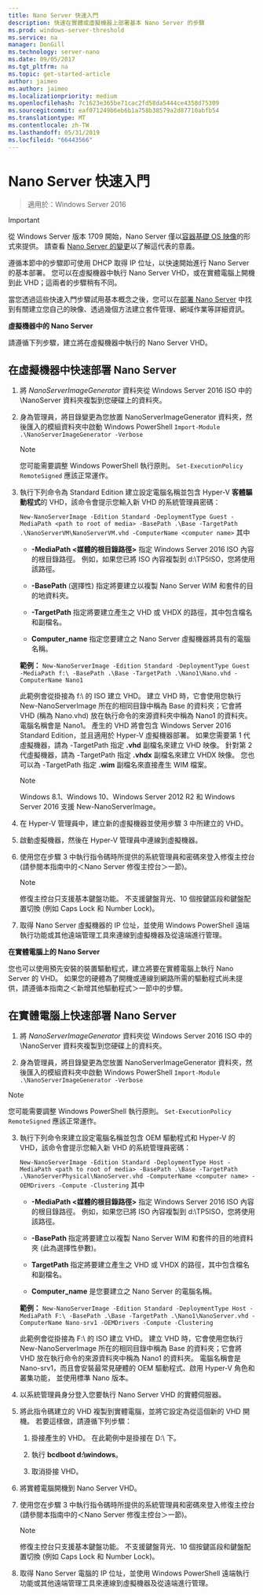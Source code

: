 ```yaml
---
title: Nano Server 快速入門
description: 快速在實體或虛擬機器上部署基本 Nano Server 的步驟
ms.prod: windows-server-threshold
ms.service: na
manager: DonGill
ms.technology: server-nano
ms.date: 09/05/2017
ms.tgt_pltfrm: na
ms.topic: get-started-article
author: jaimeo
ms.author: jaimeo
ms.localizationpriority: medium
ms.openlocfilehash: 7c1623e365be71cac2fd58da5444ce4358d75309
ms.sourcegitcommit: eaf071249b6eb6b1a758b38579a2d87710abfb54
ms.translationtype: MT
ms.contentlocale: zh-TW
ms.lasthandoff: 05/31/2019
ms.locfileid: "66443566"
---
```

# <a name="nano-server-quick-start"></a>Nano Server 快速入門

>適用於：Windows Server 2016

> [!IMPORTANT]
> 從 Windows Server 版本 1709 開始，Nano Server 僅以[容器基礎 OS 映像](/virtualization/windowscontainers/quick-start/using-insider-container-images#install-base-container-image)的形式來提供。 請查看 [Nano Server 的變更](nano-in-semi-annual-channel.md)以了解這代表的意義。 

遵循本節中的步驟即可使用 DHCP 取得 IP 位址，以快速開始進行 Nano Server 的基本部署。 您可以在虛擬機器中執行 Nano Server VHD，或在實體電腦上開機到此 VHD；這兩者的步驟稍有不同。

當您透過這些快速入門步驟試用基本概念之後，您可以在[部署 Nano Server](Deploy-Nano-Server.md) 中找到有關建立您自己的映像、透過幾個方法建立套件管理、網域作業等詳細資訊。
  
**虛擬機器中的 Nano Server**  
  
請遵循下列步驟，建立將在虛擬機器中執行的 Nano Server VHD。  
  
## <a name="to-quickly-deploy-nano-server-in-a-virtual-machine"></a>在虛擬機器中快速部署 Nano Server  
  
1. 將 *NanoServerImageGenerator* 資料夾從 Windows Server 2016 ISO 中的 \NanoServer 資料夾複製到您硬碟上的資料夾。  
  
2. 身為管理員，將目錄變更為您放置 NanoServerImageGenerator 資料夾，然後匯入的模組資料夾中啟動 Windows PowerShell `Import-Module .\NanoServerImageGenerator -Verbose`  
   >[!NOTE]  
   >您可能需要調整 Windows PowerShell 執行原則。 `Set-ExecutionPolicy RemoteSigned` 應該正常運作。  
  
3. 執行下列命令為 Standard Edition 建立設定電腦名稱並包含 Hyper-V **客體驅動程式**的 VHD，該命令會提示您輸入新 VHD 的系統管理員密碼：  
  
   `New-NanoServerImage -Edition Standard -DeploymentType Guest -MediaPath <path to root of media> -BasePath .\Base -TargetPath .\NanoServerVM\NanoServerVM.vhd -ComputerName <computer name>` 其中  
  
   -   **-MediaPath <媒體的根目錄路徑\>** 指定 Windows Server 2016 ISO 內容的根目錄路徑。 例如，如果您已將 ISO 內容複製到 d:\TP5ISO，您將使用該路徑。  
  
   -   **-BasePath** (選擇性) 指定將要建立以複製 Nano Server WIM 和套件的目的地資料夾。  
  
   -   **-TargetPath** 指定將要建立產生之 VHD 或 VHDX 的路徑，其中包含檔名和副檔名。  
  
   -   **Computer_name** 指定您要建立之 Nano Server 虛擬機器將具有的電腦名稱。  
  
   **範例：** `New-NanoServerImage -Edition Standard -DeploymentType Guest -MediaPath f:\ -BasePath .\Base -TargetPath .\Nano1\Nano.vhd -ComputerName Nano1`  
  
   此範例會從掛接為 f:\\ 的 ISO 建立 VHD。 建立 VHD 時，它會使用您執行 New-NanoServerImage 所在的相同目錄中稱為 Base 的資料夾；它會將 VHD (稱為 Nano.vhd) 放在執行命令的來源資料夾中稱為 Nano1 的資料夾。 電腦名稱會是 Nano1。 產生的 VHD 將會包含 Windows Server 2016 Standard Edition，並且適用於 Hyper-V 虛擬機器部署。 如果您需要第 1 代虛擬機器，請為 -TargetPath 指定 **.vhd** 副檔名來建立 VHD 映像。 針對第 2 代虛擬機器，請為 -TargetPath 指定 **.vhdx** 副檔名來建立 VHDX 映像。 您也可以為 -TargetPath 指定 **.wim** 副檔名來直接產生 WIM 檔案。  
  
   > [!NOTE]  
   > Windows 8.1、Windows 10、Windows Server 2012 R2 和 Windows Server 2016 支援 New-NanoServerImage。  
  
4. 在 Hyper-V 管理員中，建立新的虛擬機器並使用步驟 3 中所建立的 VHD。  
  
5. 啟動虛擬機器，然後在 Hyper-V 管理員中連線到虛擬機器。  
  
6. 使用您在步驟 3 中執行指令碼時所提供的系統管理員和密碼來登入修復主控台 (請參閱本指南中的＜Nano Server 修復主控台＞一節)。  
   > [!NOTE]  
   > 修復主控台只支援基本鍵盤功能。 不支援鍵盤背光、10 個按鍵區段和鍵盤配置切換 (例如 Caps Lock 和 Number Lock)。
  
7. 取得 Nano Server 虛擬機器的 IP 位址，並使用 Windows PowerShell 遠端執行功能或其他遠端管理工具來連線到虛擬機器及從遠端進行管理。  
  
**在實體電腦上的 Nano Server**  
  
您也可以使用預先安裝的裝置驅動程式，建立將要在實體電腦上執行 Nano Server 的 VHD。 如果您的硬體為了開機或連線到網路所需的驅動程式尚未提供，請遵循本指南之＜新增其他驅動程式＞一節中的步驟。  
  
## <a name="to-quickly-deploy-nano-server-on-a-physical-computer"></a>在實體電腦上快速部署 Nano Server  
  
1.  將 *NanoServerImageGenerator* 資料夾從 Windows Server 2016 ISO 中的 \NanoServer 資料夾複製到您硬碟上的資料夾。  
  
2.  身為管理員，將目錄變更為您放置 NanoServerImageGenerator 資料夾，然後匯入的模組資料夾中啟動 Windows PowerShell `Import-Module .\NanoServerImageGenerator -Verbose`  
  
>[!NOTE]  
>您可能需要調整 Windows PowerShell 執行原則。 `Set-ExecutionPolicy RemoteSigned` 應該正常運作。  
  
3. 執行下列命令來建立設定電腦名稱並包含 OEM 驅動程式和 Hyper-V 的 VHD，該命令會提示您輸入新 VHD 的系統管理員密碼：  
  
   `New-NanoServerImage -Edition Standard -DeploymentType Host -MediaPath <path to root of media> -BasePath .\Base -TargetPath .\NanoServerPhysical\NanoServer.vhd -ComputerName <computer name> -OEMDrivers -Compute -Clustering` 其中  
  
   -   **-MediaPath <媒體的根目錄路徑\>** 指定 Windows Server 2016 ISO 內容的根目錄路徑。 例如，如果您已將 ISO 內容複製到 d:\TP5ISO，您將使用該路徑。  
  
   -   **-BasePath** 指定將要建立以複製 Nano Server WIM 和套件的目的地資料夾 (此為選擇性參數)。  
  
   -   **TargetPath** 指定將要建立產生之 VHD 或 VHDX 的路徑，其中包含檔名和副檔名。  
  
   -   **Computer_name** 是您要建立之 Nano Server 的電腦名稱。  
  
   **範例：** `New-NanoServerImage -Edition Standard -DeploymentType Host -MediaPath F:\ -BasePath .\Base -TargetPath .\Nano1\NanoServer.vhd -ComputerName Nano-srv1 -OEMDrivers -Compute -Clustering`  
  
   此範例會從掛接為 F:\\ 的 ISO 建立 VHD。 建立 VHD 時，它會使用您執行 New-NanoServerImage 所在的相同目錄中稱為 Base 的資料夾；它會將 VHD 放在執行命令的來源資料夾中稱為 Nano1 的資料夾。 電腦名稱會是 Nano-srv1，而且會安裝最常見硬體的 OEM 驅動程式、啟用 Hyper-V 角色和叢集功能， 並使用標準 Nano 版本。  
  
4. 以系統管理員身分登入您要執行 Nano Server VHD 的實體伺服器。  
  
5. 將此指令碼建立的 VHD 複製到實體電腦，並將它設定為從這個新的 VHD 開機。 若要這樣做，請遵循下列步驟：  
  
   1.  掛接產生的 VHD。 在此範例中是掛接在 D:\\ 下。  
  
   2.  執行 **bcdboot d:\windows**。  
  
   3.  取消掛接 VHD。  
  
6. 將實體電腦開機到 Nano Server VHD。  
  
7. 使用您在步驟 3 中執行指令碼時所提供的系統管理員和密碼來登入修復主控台 (請參閱本指南中的＜Nano Server 修復主控台＞一節)。
   > [!NOTE]  
   > 修復主控台只支援基本鍵盤功能。 不支援鍵盤背光、10 個按鍵區段和鍵盤配置切換 (例如 Caps Lock 和 Number Lock)。 
  
8. 取得 Nano Server 電腦的 IP 位址，並使用 Windows PowerShell 遠端執行功能或其他遠端管理工具來連線到虛擬機器及從遠端進行管理。  

